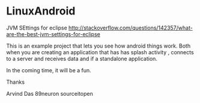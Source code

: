 LinuxAndroid
============

JVM SEttings for eclipse
http://stackoverflow.com/questions/142357/what-are-the-best-jvm-settings-for-eclipse


This is an example  project that lets you see how android things work. Both when you are creating an application that has has splash activity
, connects to a server and receives data and if a standalone application.


In the coming time, it will be a fun.


Thanks

Arvind Das
89neuron
sourceitopen

